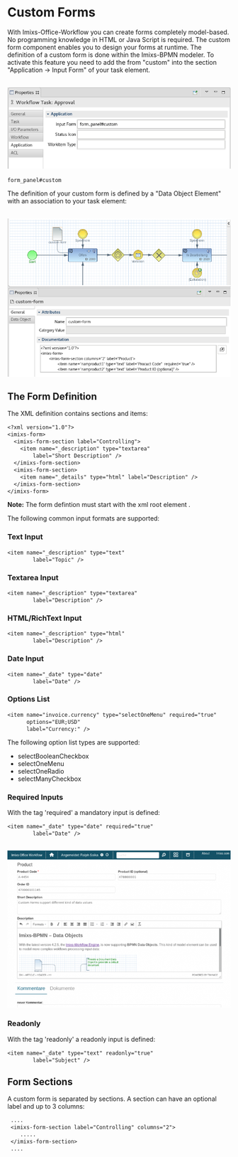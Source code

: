 # Custom Forms

With Imixs-Office-Workflow you can create forms completely model-based. No programming knowledge in HTML 
or Java Script is required.
The custom form component enables you to design your forms at runtime. The definition of a custom form is done within the Imixs-BPMN modeler.  To activate this feature you need to add the from "custom" into the section "Application -> Input Form" of your task element.


<br /><img src="custom_forms_01.png" /> 

	form_panel#custom


The definition of your custom form is defined by a "Data Object Element" with an association to your task element:

<br /><img src="imixs-bpmn-custom-forms.png" /> 


## The Form Definition

The XML definition contains sections and items:


	<?xml version="1.0"?>
	<imixs-form>
	  <imixs-form-section label="Controlling">
	    <item name="_description" type="textarea"
	        label="Short Description" />
	  </imixs-form-section>
	  <imixs-form-section>
	    <item name="_details" type="html" label="Description" />
	  </imixs-form-section>
	</imixs-form>
	
**Note:** The form defintion must start with the xml root element <imixs-form>.
  
The following common input formats are supported:

### Text Input

	<item name="_description" type="text"
	        label="Topic" />

### Textarea Input

	<item name="_description" type="textarea"
	        label="Description" />

### HTML/RichText Input

	<item name="_description" type="html"
	        label="Description" />

### Date Input

	<item name="_date" type="date"
	        label="Date" />

### Options List

	<item name="invoice.currency" type="selectOneMenu" required="true" 
	      options="EUR;USD" 
	      label="Currency:" />
	      
The following option list types are supported:

 * selectBooleanCheckbox
 * selectOneMenu
 * selectOneRadio
 * selectManyCheckbox


### Required Inputs
With the tag 'required' a mandatory input is defined:

	<item name="_date" type="date" required="true"
	        label="Date" />



<br /><img src="imixs-bpmn-custom-forms-example-768x538.png" /> 

### Readonly 

With the tag 'readonly' a readonly input is defined:

	<item name="_date" type="text" readonly="true"
	        label="Subject" />



## Form Sections

A custom form is separated by sections. A section can have an optional label and up to 3 columns:

	 ....
	 <imixs-form-section label="Controlling" columns="2">
	 	.....
	 </imixs-form-section>
	 ....
	 
